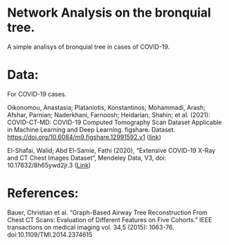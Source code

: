 # Network Analysis on the bronquial tree. 

A simple analisys of bronquial tree in cases of COVID-19.

# Data: 
For COVID-19 cases. 

Oikonomou, Anastasia; Plataniotis, Konstantinos; Mohammadi, Arash; Afshar, Parnian; Naderkhani, Farnoosh; Heidarian, Shahin; et al. (2021): COVID-CT-MD: COVID-19 Computed Tomography Scan Dataset Applicable in Machine Learning and Deep Learning. figshare. Dataset. https://doi.org/10.6084/m9.figshare.12991592.v1  ([link](https://doi.org/10.6084/m9.figshare.12991592.v1))

El-Shafai, Walid; Abd El-Samie, Fathi (2020), “Extensive COVID-19 X-Ray and CT Chest Images Dataset”, Mendeley Data, V3, doi: 10.17632/8h65ywd2jr.3 ([Link](https://data.mendeley.com/datasets/8h65ywd2jr/2))

# References:
Bauer, Christian et al. “Graph-Based Airway Tree Reconstruction From Chest CT Scans: Evaluation of Different Features on Five Cohorts.” IEEE transactions on medical imaging vol. 34,5 (2015): 1063-76. doi:10.1109/TMI.2014.2374615
